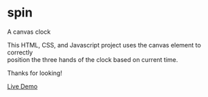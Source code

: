# spin
A canvas clock

This HTML, CSS, and Javascript project uses the canvas element to correctly  
position the three hands of the clock based on current time.   

Thanks for looking!

<a href="http://twilightfactor.com/assets/spin/index.html">Live Demo</a>
